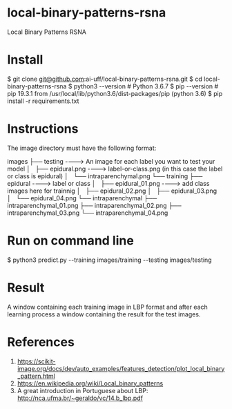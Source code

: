 # local-binary-patterns-rsna
Local Binary Patterns RSNA

# Install 

  $ git clone git@github.com:ai-uff/local-binary-patterns-rsna.git
  $ cd local-binary-patterns-rsna
  $ python3 --version # Python 3.6.7
  $ pip --version # pip 19.3.1 from /usr/local/lib/python3.6/dist-packages/pip (python 3.6)
  $ pip install -r requirements.txt

# Instructions

The image directory must have the following format:

images
├── testing ----> An image for each label you want to test your model
│   ├── epidural.png ----> label-or-class.png (in this case the label or class is epidural)
│   └── intraparenchymal.png
└── training
    ├── epidural ----> label or class
    │   ├── epidural_01.png ----> add class images here for trainnig
    │   ├── epidural_02.png
    │   ├── epidural_03.png
    │   └── epidural_04.png
    └── intraparenchymal
        ├── intraparenchymal_01.png
        ├── intraparenchymal_02.png
        ├── intraparenchymal_03.png
        └── intraparenchymal_04.png


# Run on command line

  $ python3 predict.py --training images/training --testing images/testing
  
# Result

A window containing each training image in LBP format and after each learning process a window containing the result for the test images.

# References

1. https://scikit-image.org/docs/dev/auto_examples/features_detection/plot_local_binary_pattern.html
2. https://en.wikipedia.org/wiki/Local_binary_patterns
3. A great introduction in Portuguese about LBP: http://nca.ufma.br/~geraldo/vc/14.b_lbp.pdf
